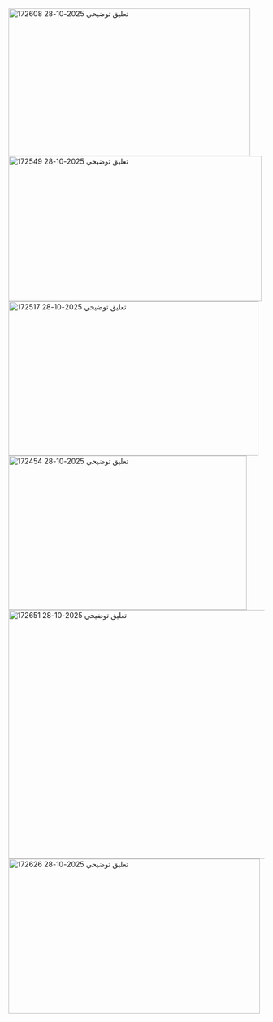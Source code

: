 <img width="476" height="290" alt="تعليق توضيحي 2025-10-28 172608" src="https://github.com/user-attachments/assets/b935bdf7-3076-47d3-81a8-a9705ac31ba2" />
<img width="498" height="286" alt="تعليق توضيحي 2025-10-28 172549" src="https://github.com/user-attachments/assets/a46b0ca5-cd50-4bee-a744-8328b12b9c8d" />
<img width="492" height="303" alt="تعليق توضيحي 2025-10-28 172517" src="https://github.com/user-attachments/assets/984e8a74-45fc-46a2-9c91-34f744bdc8c4" />
<img width="469" height="303" alt="تعليق توضيحي 2025-10-28 172454" src="https://github.com/user-attachments/assets/622e2352-f7b9-4bd7-87f6-8f96b9dbad5b" />
<img width="716" height="489" alt="تعليق توضيحي 2025-10-28 172651" src="https://github.com/user-attachments/assets/4f558d33-1899-460b-82ec-368d36cfcd8a" />
<img width="495" height="304" alt="تعليق توضيحي 2025-10-28 172626" src="https://github.com/user-attachments/assets/6ef7831d-536b-4100-8c61-583fb8b7a47e" />

